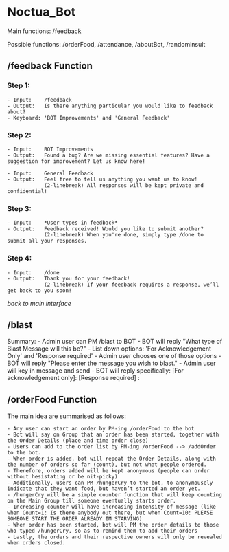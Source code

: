# Noctua_Bot
Main functions: /feedback

Possible functions: /orderFood, /attendance, /aboutBot, /randominsult

## /feedback Function 
### Step 1:

	- Input: 	/feedback
	- Output: 	Is there anything particular you would like to feedback about? 
	- Keyboard:	'BOT Improvements' and 'General Feedback'
	
### Step 2:

	- Input: 	BOT Improvements
	- Output: 	Found a bug? Are we missing essential features? Have a suggestion for improvement? Let us know here!
	
	- Input: 	General Feedback
	- Output: 	Feel free to tell us anything you want us to know! 
				(2-linebreak) All responses will be kept private and confidential!
	
### Step 3:

	- Input: 	*User types in feedback*
	- Output: 	Feedback received! Would you like to submit another?
				(2-linebreak) When you're done, simply type /done to submit all your responses.

### Step 4: 

	- Input:	/done
	- Output: 	Thank you for your feedback! 
				(2-linebreak) If your feedback requires a response, we’ll get back to you soon!

*back to main interface*

## /blast
Summary:
	- Admin user can PM /blast to BOT
	- BOT will reply "What type of Blast Message will this be?"
	- List down options: 'For Acknowledgement Only' and 'Response required'
	- Admin user chooses one of those options
	- BOT will reply "Please enter the message you wish to blast."
	- Admin user will key in message and send
	- BOT will reply specifically: 
		[For acknowledgement only]:
		[Response required] :
		

## /orderFood Function
The main idea are summarised as follows:

	- Any user can start an order by PM-ing /orderFood to the bot
	- Bot will say on Group that an order has been started, together with the Order Details (place and time order close)
	- Users can add to the order list by PM-ing /orderFood --> /addOrder to the bot. 
	- When order is added, bot will repeat the Order Details, along with the number of orders so far (count), but not what people ordered. 
	- Therefore, orders added will be kept anonymous (people can order without hesistating or be nit-picky)
	- Additionally, users can PM /hungerCry to the bot, to anonymousely indicate that they want food, but haven’t started an order yet.
	- /hungerCry will be a simple counter function that will keep counting on the Main Group till someone eventually starts order. 
	- Increasing counter will have increasing intensity of message (like when Count=1: Is there anybody out there, but when Count=10: PLEASE SOMEONE START THE ORDER ALREADY IM STARVING)
	- When order has been started, bot will PM the order details to those who typed /hungerCry, so as to remind them to add their orders
	- Lastly, the orders and their respective owners will only be revealed when orders closed.




